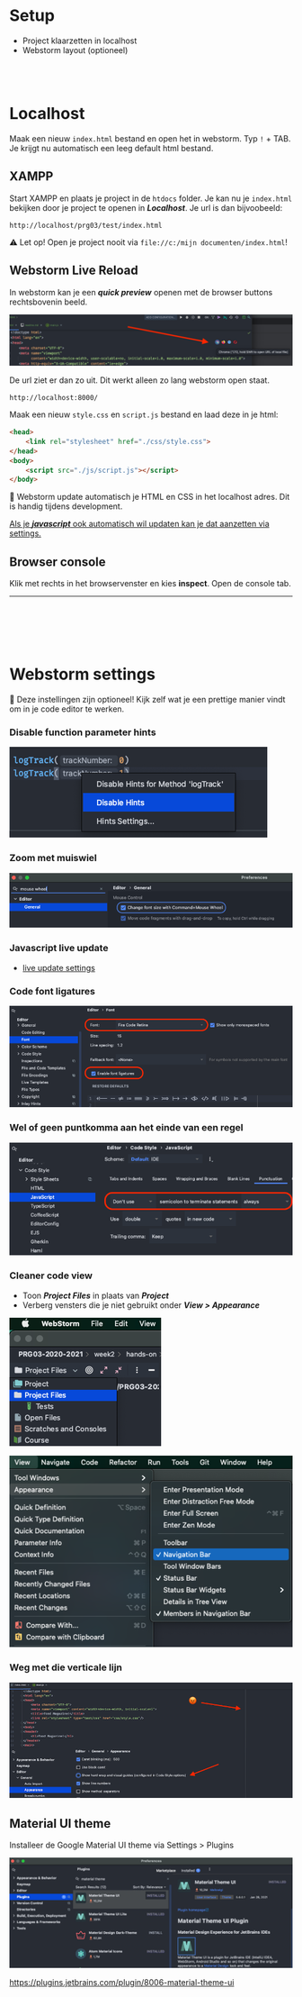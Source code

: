 # Setup

- Project klaarzetten in localhost
- Webstorm layout (optioneel)

<br>
<br>


# Localhost

Maak een nieuw `index.html` bestand en open het in webstorm. Typ `!` + TAB. Je krijgt nu automatisch een leeg default html bestand.

## XAMPP

Start XAMPP en plaats je project in de `htdocs` folder. Je kan nu je `index.html` bekijken door je project te openen in ***Localhost***. Je url is dan bijvoobeeld:

```
http://localhost/prg03/test/index.html
```

⚠️ Let op! Open je project nooit via `file://c:/mijn documenten/index.html`!

## Webstorm Live Reload

In webstorm kan je een ***quick preview*** openen met de browser buttons rechtsbovenin beeld.

![quick](./images/quick.png)

De url ziet er dan zo uit. Dit werkt alleen zo lang webstorm open staat.

```
http://localhost:8000/
```

Maak een nieuw `style.css` en `script.js` bestand en laad deze in je html:

```html
<head>
    <link rel="stylesheet" href="./css/style.css">
</head>
<body>
    <script src="./js/script.js"></script>
</body>
```
🤯 Webstorm update automatisch je HTML en CSS in het localhost adres. Dit is handig tijdens development. 

[Als je ***javascript*** ook automatisch wil updaten kan je dat aanzetten via settings.](https://www.jetbrains.com/help/webstorm/live-editing.html)

## Browser console

Klik met rechts in het browservenster en kies **inspect**. Open de console tab. 

---
<br>
<br>
<br>
<br>

# Webstorm settings

🖖 Deze instellingen zijn optioneel! Kijk zelf wat je een prettige manier vindt om in je code editor te werken.

### Disable function parameter hints 

![disable](./images/disable.png)

### Zoom met muiswiel

![zoom](./images/mouse.png)

### Javascript live update

- [live update settings](https://www.jetbrains.com/help/webstorm/live-editing.html)

### Code font ligatures

![ligatures](./images/ligatures.png)

### Wel of geen puntkomma aan het einde van een regel

![semicolon](./images/semicolon.png)

### Cleaner code view

- Toon ***Project Files*** in plaats van ***Project***
- Verberg vensters die je niet gebruikt onder ***View > Appearance***

![projectfiles](./images/projectfiles.png)

![cleanview](./images/cleanview.png)

### Weg met die verticale lijn

![vertical](./images/verticalline.png)

## Material UI theme

Installeer de Google Material UI theme via Settings > Plugins

![material](./images/material.png)

https://plugins.jetbrains.com/plugin/8006-material-theme-ui

